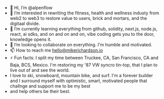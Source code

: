 - 👋 Hi, I’m @alpenflow
- 👀 I’m interested in rewriting the fitness, health and wellness industy from web2 to web3 to restore value to users, brick and mortars, and the digitaal divide.
- 🌱 I’m currently learning everything from github, solidity, next.js, node.js, react, ai sdks, and on and on and on, vibe coding gets you to the door, knowledge opens it.
- 💞️ I’m looking to collaborate on everything. I'm humble and motivated.
- 📫 How to reach me hello@mikerichardson.io
- ⚡ Fun facts: I split my time between Truckee, CA, San Francisco, CA and Baja, BCS, Mexico. I'm restoring my '87 VW syncro tin-top, that I plan to live out of and see the world.
- I love to ski, snowboard, mountain bike, and surf. I'm a forever builder and I surround myself with optimistic, smart, motivated people that challnge and support me to be my best
- and help others be their best.

<!---
alpenflow/alpenflow is a ✨ special ✨ repository because its `README.md` (this file) appears on your GitHub profile.
You can click the Preview link to take a look at your changes.
--->

